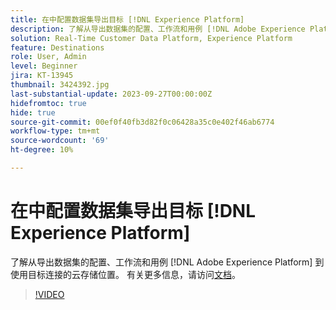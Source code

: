 ```yaml
---
title: 在中配置数据集导出目标 [!DNL Experience Platform]
description: 了解从导出数据集的配置、工作流和用例 [!DNL Adobe Experience Platform] 到使用目标连接的云存储位置。
solution: Real-Time Customer Data Platform, Experience Platform
feature: Destinations
role: User, Admin
level: Beginner
jira: KT-13945
thumbnail: 3424392.jpg
last-substantial-update: 2023-09-27T00:00:00Z
hidefromtoc: true
hide: true
source-git-commit: 00ef0f40fb3d82f0c06428a35c0e402f46ab6774
workflow-type: tm+mt
source-wordcount: '69'
ht-degree: 10%

---
```


# 在中配置数据集导出目标 [!DNL Experience Platform]

了解从导出数据集的配置、工作流和用例 [!DNL Adobe Experience Platform] 到使用目标连接的云存储位置。 有关更多信息，请访问[文档](https://experienceleague.adobe.com/docs/experience-platform/destinations/ui/activate/export-datasets.html)。

>[!VIDEO](https://video.tv.adobe.com/v/3424392/?learn=on)

